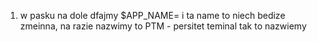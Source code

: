 1) w pasku na dole dfajmy $APP_NAME= i ta name to niech bedize zmeinna, na razie nazwimy to PTM - persitet teminal tak to nazwiemy 
